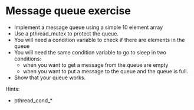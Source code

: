 # Message queue exercise

* Implement a message queue using a simple 10 element array
* Use a pthread_mutex to protect the queue.
* You will need a condition variable to check if there are elements in the queue
* You will need the same condition variable to go to sleep in two conditions:
    * when you want to get a message from the queue are empty
    * when you want to put a message to the queue and the queue is full.
* Show that your queue works.

Hints:
* pthread_cond_*

